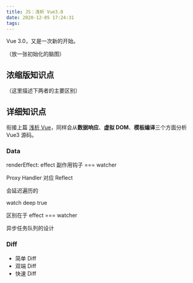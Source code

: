```yaml
---
title: JS：浅析 Vue3.0
date: 2020-12-05 17:24:31
tags:
---
```


Vue 3.0，又是一次新的开始。

<!-- more -->

（放一张初始化的脑图）

## 浓缩版知识点

（这里描述下两者的主要区别）

## 详细知识点

衔接上篇 [浅析 Vue](https://zeuscoder.github.io/2019/07/23/js-vue/)，同样会从**数据响应**、**虚拟 DOM**、**模板编译**三个方面分析 Vue3 源码。

### Data

renderEffect: effect 副作用钩子 === watcher

Proxy Handler 对应 Reflect

会延迟遍历的

watch deep true

区别在于 effect === watcher

异步任务队列的设计

### Diff

* 简单 Diff
* 双端 Diff
* 快速 Diff
